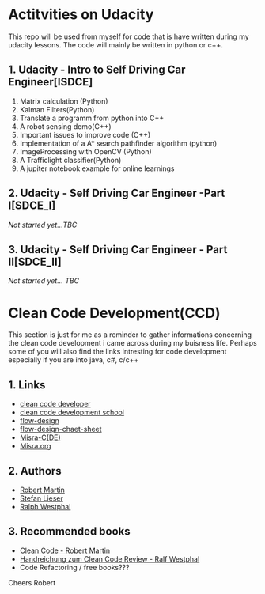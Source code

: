 
# Actitvities on Udacity
This repo will be used from myself for code that is have written during my udacity lessons.
The code will mainly be written in python or c++.

 ## 1. Udacity - Intro to Self Driving Car Engineer[ISDCE]
  1. Matrix calculation (Python)
  2. Kalman Filters(Python)
  3. Translate a programm from python into C++
  4. A robot sensing demo(C++)
  5. Important issues to improve code (C++)
  6. Implementation of a A* search pathfinder algorithm (python)
  7. ImageProcessing with OpenCV (Python)
  8. A Trafficlight classifier(Python)
  9. A jupiter notebook example for online learnings 

 ## 2. Udacity - Self Driving Car Engineer -Part I[SDCE_I] 
   _Not started yet...TBC_


 ## 3. Udacity - Self Driving Car Engineer - Part II[SDCE_II]
   _Not started yet... TBC_

# Clean Code Development(CCD)
This section is just for me as a reminder to gather informations concerning the clean code development
i came across during my buisness life. Perhaps some of you will also find the links intresting for code development
especially if you are into java, c#, c/c++

## 1. Links
 * [clean code developer](https://clean-code-developer.de/)
 * [clean code development school](https://ccd-school.de/)
 * [flow-design](https://flow-design.org/)
 * [flow-design-chaet-sheet](https://ccd-school.de/das-flow-design-cheat-sheet/)
 * [Misra-C(DE)](https://de.wikipedia.org/wiki/MISRA-C)
 * [Misra.org](https://www.misra.org.uk/)

## 2. Authors
 * [Robert Martin](https://cleancoder.org/)
 * [Stefan Lieser](https://lieser-online.de/)
 * [Ralph Westphal](https://blog.ralfw.de/)

## 3. Recommended books
 * [Clean Code - Robert Martin](http://amzn.to/2zwOC63)
 * [Handreichung zum Clean Code Review - Ralf Westphal](https://www.amazon.de/Handreichungen-zum-Clean-Code-Review-ebook/dp/B0767LJSFB/)
 * Code Refactoring / free books???

Cheers
Robert

